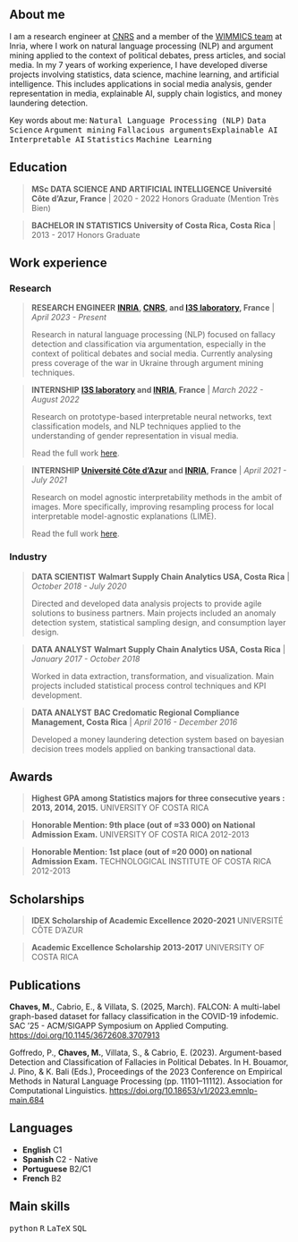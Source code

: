 <!-- To use emojis from font awesome uncomment the next line -->
<!-- <link rel="stylesheet" href="/assets/css/all.min.css"> -->
<!-- Example of how to insert emoji -->
<!-- <i class="fas fa-heart"></i> -->


## About me

I am a research engineer at [CNRS](https://www.cnrs.fr/fr) and a member of the [WIMMICS team](https://www.inria.fr/en/wimmics) at Inria, where I work on natural language processing (NLP) and argument mining applied to the context of political debates, press articles, and social media.
In my 7 years of working experience, I have developed diverse projects involving statistics, data science, machine learning, and artificial intelligence.
This includes applications in social media analysis, gender representation in media, explainable AI, supply chain logistics, and money laundering detection.


<!-- I'm a **statistician and data scientist** with 7 years of working experience in data modeling, visualization, extraction, and transformation.
Recently, I have been researching natural language processing techniques and text models in the context of fallacy detection and classification.
I also worked in explainable and interpretable AI.
In particular, with prototype-based interpretable neural networks and local interpretable model-agnostic explanations (LIME). -->
<!-- I'm a **statistician and data scientist** with 7 years of working experience in data modeling, visualization, extraction, and transformation.
Recently, I have been researching explainable and interpretable AI.
In particular, prototype-based interpretable neural networks and local interpretable model-agnostic explanations (LIME).
More broadly, I have been working with natural language processing and text classification models.      -->
<!-- These projects took place as part of [I3S laboratory](https://www.i3s.unice.fr/) in a combined effort with the [MAASAI team at INRIA](https://team.inria.fr/maasai/).  -->

<!-- [Download CV here](https://m-chaves.github.io/CV/cv.pdf) -->

Key words about me:
<kbd>Natural Language Processing (NLP)</kbd> <kbd>Data Science</kbd> <kbd>Argument mining</kbd> <kbd>Fallacious arguments</kbd><kbd>Explainable AI</kbd> <kbd>Interpretable AI</kbd> <kbd>Statistics</kbd> <kbd>Machine Learning</kbd>

<!-- **e-mail**: marianach16@gmail.com or mariana.chaves.e@outlook.com -->


## Education

> **MSc DATA SCIENCE AND ARTIFICIAL INTELLIGENCE**
> **Université Côte d’Azur, France** | 2020 - 2022
> Honors Graduate (Mention Très Bien)


> **BACHELOR IN STATISTICS**
> **University of Costa Rica, Costa Rica** | 2013 - 2017
> Honors Graduate


## Work experience

### Research

> **RESEARCH ENGINEER**
> **[INRIA](https://www.inria.fr/en/wimmics), [CNRS](https://www.cnrs.fr/fr), and [I3S laboratory](https://www.i3s.unice.fr/), France** | *April 2023 - Present*
>
> Research in natural language processing (NLP) focused on fallacy detection and classification via argumentation, especially in the context of political debates and social media. Currently analysing press coverage of the war in Ukraine through argument mining techniques.


> **INTERNSHIP**
> **[I3S laboratory](https://www.i3s.unice.fr/) and [INRIA](https://team.inria.fr/maasai/research/), France** | *March 2022 - August 2022*
>
> Research on prototype-based interpretable neural networks, text classification models, and NLP techniques applied to the understanding of gender representation in visual media.
>
> Read the full work [here](https://m-chaves.github.io/gender_patterns.pdf).

> **INTERNSHIP**
> **[Université Côte d’Azur](https://univ-cotedazur.fr/laboratoires/laboratoire-jean-alexandre-dieudonne-ljad-1) and [INRIA](https://team.inria.fr/maasai/research/), France** | *April 2021 - July 2021*
>
> Research on model agnostic interpretability methods in the ambit of images. More specifically, improving resampling process for local interpretable model-agnostic explanations (LIME).
>
> Read the full work [here](https://m-chaves.github.io/LIME_resampling_methods.pdf).

### Industry

> **DATA SCIENTIST**
> **Walmart Supply Chain Analytics USA, Costa Rica** | *October 2018 - July 2020*
>
> Directed and developed data analysis projects to provide agile solutions to business partners. Main projects included an anomaly detection system, statistical sampling design, and consumption layer design.

> **DATA ANALYST**
> **Walmart Supply Chain Analytics USA, Costa Rica** | *January 2017 - October 2018*
>
> Worked in data extraction, transformation, and visualization. Main projects included statistical process control techniques and KPI development.

> **DATA ANALYST**
> **BAC Credomatic Regional Compliance Management, Costa Rica** | *April 2016 - December 2016*
>
> Developed a money laundering detection system based on bayesian decision trees models applied on banking transactional data.

## Awards

> **Highest GPA among Statistics majors for three consecutive years : 2013, 2014, 2015.**
> UNIVERSITY OF COSTA RICA

> **Honorable Mention: 9th place (out of ≈33 000) on National Admission Exam.**
> UNIVERSITY OF COSTA RICA 2012-2013

> **Honorable Mention: 1st place (out of ≈20 000) on national Admission Exam.**
> TECHNOLOGICAL INSTITUTE OF COSTA RICA 2012-2013

## Scholarships

> **IDEX Scholarship of Academic Excellence 2020-2021**
> UNIVERSITÉ CÔTE D’AZUR

> **Academic Excellence Scholarship 2013-2017**
> UNIVERSITY OF COSTA RICA


## Publications

**Chaves, M.**, Cabrio, E., & Villata, S. (2025, March). FALCON: A multi-label graph-based dataset for fallacy classification in the COVID-19 infodemic. SAC ’25 - ACM/SIGAPP Symposium on Applied Computing. https://doi.org/10.1145/3672608.3707913

Goffredo, P., **Chaves, M.**, Villata, S., & Cabrio, E. (2023). Argument-based Detection and Classification of Fallacies in Political Debates. In H. Bouamor, J. Pino, & K. Bali (Eds.), Proceedings of the 2023 Conference on Empirical Methods in Natural Language Processing (pp. 11101–11112). Association for Computational Linguistics. https://doi.org/10.18653/v1/2023.emnlp-main.684


## Languages

* **English** C1
* **Spanish** C2 - Native
* **Portuguese** B2/C1
* **French** B2

## Main skills

<kbd>python</kbd> <kbd>R</kbd> <kbd>LaTeX</kbd> <kbd>SQL</kbd>